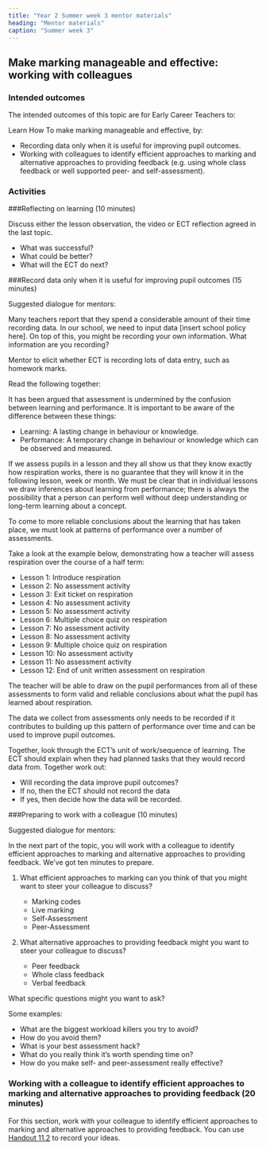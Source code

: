 ```yaml
---
title: "Year 2 Summer week 3 mentor materials"
heading: "Mentor materials"
caption: "Summer week 3"
---
```


## Make marking manageable and effective: working with colleagues

### Intended outcomes

The intended outcomes of this topic are for Early Career Teachers to:

Learn How To make marking manageable and effective, by:

- Recording data only when it is useful for improving pupil outcomes.
- Working with colleagues to identify efficient approaches to marking and alternative approaches to providing feedback (e.g. using whole class feedback or well supported peer- and self-assessment).

### Activities

###Reflecting on learning (10 minutes)

Discuss either the lesson observation, the video or ECT reflection agreed in the last topic.

- What was successful?
- What could be better?
- What will the ECT do next?

###Record data only when it is useful for improving pupil outcomes (15 minutes)

Suggested dialogue for mentors:

Many teachers report that they spend a considerable amount of their time recording data. In our school, we need to input data [insert school policy here]. On top of this, you might be recording your own information. What information are you recording?

Mentor to elicit whether ECT is recording lots of data entry, such as homework marks.

Read the following together:

It has been argued that assessment is undermined by the confusion between learning and performance. It is important to be aware of the difference between these things:

- Learning: A lasting change in behaviour or knowledge.
- Performance: A temporary change in behaviour or knowledge which can be observed and measured.

If we assess pupils in a lesson and they all show us that they know exactly how respiration works, there is no guarantee that they will know it in the following lesson, week or month. We must be clear that in individual lessons we draw inferences about learning from performance; there is always the possibility that a person can perform well without deep understanding or long-term learning about a concept.

To come to more reliable conclusions about the learning that has taken place, we must look at patterns of performance over a number of assessments.

Take a look at the example below, demonstrating how a teacher will assess respiration over the course of a half term:

- Lesson 1: Introduce respiration
- Lesson 2: No assessment activity
- Lesson 3: Exit ticket on respiration
- Lesson 4: No assessment activity
- Lesson 5: No assessment activity
- Lesson 6: Multiple choice quiz on respiration
- Lesson 7: No assessment activity
- Lesson 8: No assessment activity
- Lesson 9: Multiple choice quiz on respiration
- Lesson 10: No assessment activity
- Lesson 11: No assessment activity
- Lesson 12: End of unit written assessment on respiration

The teacher will be able to draw on the pupil performances from all of these assessments to form valid and reliable conclusions about what the pupil has learned about respiration.

The data we collect from assessments only needs to be recorded if it contributes to building up this pattern of performance over time and can be used to improve pupil outcomes.

Together, look through the ECT’s unit of work/sequence of learning. The ECT should explain when they had planned tasks that they would record data from. Together work out:

- Will recording the data improve pupil outcomes?
- If no, then the ECT should not record the data
- If yes, then decide how the data will be recorded.

###Preparing to work with a colleague (10 minutes)

Suggested dialogue for mentors:

In the next part of the topic, you will work with a colleague to identify efficient approaches to marking and alternative approaches to providing feedback. We’ve got ten minutes to prepare.

1. What efficient approaches to marking can you think of that you might want to steer your colleague to discuss?

   - Marking codes
   - Live marking
   - Self-Assessment
   - Peer-Assessment

2. What alternative approaches to providing feedback might you want to steer your colleague to discuss?

   - Peer feedback
   - Whole class feedback
   - Verbal feedback

What specific questions might you want to ask?

Some examples:

- What are the biggest workload killers you try to avoid?
- How do you avoid them?
- What is your best assessment hack?
- What do you really think it’s worth spending time on?
- How do you make self- and peer-assessment really effective?

### Working with a colleague to identify efficient approaches to marking and alternative approaches to providing feedback (20 minutes)

For this section, work with your colleague to identify efficient approaches to marking and alternative approaches to providing feedback. You can use [Handout 11.2](/assets/materials/edt-Block-11-mentor-handout-11.2.pdf) to record your ideas.
